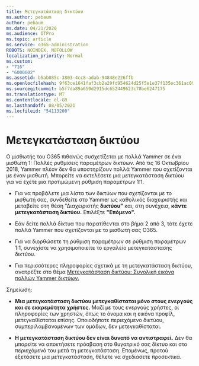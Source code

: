 ```yaml
---
title: Μετεγκατάσταση δικτύου
ms.author: pebaum
author: pebaum
ms.date: 04/21/2020
ms.audience: ITPro
ms.topic: article
ms.service: o365-administration
ROBOTS: NOINDEX, NOFOLLOW
localization_priority: Normal
ms.custom:
- "716"
- "6000002"
ms.assetid: b5ab885c-3803-4cc8-adab-94848e226ffb
ms.openlocfilehash: 9f63ce1641faf3cb2a29fd954624d25f5e1e37f135ec361ac09668086d78aa3e
ms.sourcegitcommit: b5f7da89a650d2915dc652449623c78be6247175
ms.translationtype: MT
ms.contentlocale: el-GR
ms.lasthandoff: 08/05/2021
ms.locfileid: "54113200"
---
```

# <a name="network-migration"></a>Μετεγκατάσταση δικτύου

Ο μισθωτής του O365 πιθανώς συσχετίζεται με πολλά Yammer σε ένα μισθωτή 1: Πολλές ρυθμίσεις παραμέτρων δικτύων. Από τις 16 Οκτωβρίου 2018, Yammer πλέον δεν θα υποστηρίζουν πολλά Yammer που σχετίζονται με έναν μισθωτή. Μπορείτε να εκτελέσετε μια μετεγκατάσταση δικτύου για να έχετε μια προτιμώμενη ρύθμιση παραμέτρων 1:1.
  
- Για να προβάλετε μια λίστα των δικτύων που σχετίζονται με το μισθωτή σας, συνδεθείτε στο Yammer ως καθολικός διαχειριστής και μεταβείτε στη θέση "Διαχειριστής **δικτύου"** και, στη συνέχεια, **κάντε μετεγκατάσταση δικτύου.** Επιλέξτε **"Επόμενο".**

- Εάν δείτε πολλά δίκτυα που παρατίθενται στο βήμα 2 από 3, τότε έχετε πολλά Yammer που σχετίζονται με το μισθωτή σας O365.

- Για να διορθώσετε τη ρύθμιση παραμέτρων σε ρύθμιση παραμέτρων 1:1, συνεχίστε να χρησιμοποιείτε το εργαλείο μετεγκατάστασης δικτύου.

- Για περισσότερες πληροφορίες σχετικά με τη μετεγκατάσταση δικτύου, ανατρέξτε στο θέμα [Μετεγκατάσταση δικτύου: Συνολική εικόνα πολλών Yammer δικτύων.](https://docs.microsoft.com/yammer/configure-your-yammer-network/consolidate-multiple-yammer-networks)

Σημείωση:
  
- **Μια μετεγκατάσταση δικτύου μετεγκαθίσταται μόνο στους ενεργούς και σε εκκρεμότητα χρήστες.** Μαζί με τους ενεργούς χρήστες, οι πληροφορίες των χρηστών, όπως το όνομα και η εικόνα προφίλ, μετεγκαθίσταται επίσης. Οποιοδήποτε περιεχόμενο δικτύου, συμπεριλαμβανομένων των ομάδων, δεν μετεγκαθίσταται.

- **Η μετεγκατάσταση δικτύου δεν είναι δυνατό να αντιστραφεί.** Δεν θα μπορείτε να αποκτήσετε πρόσβαση στο θυγατρικό σας δίκτυο και στο περιεχόμενό του μετά τη μετεγκατάσταση. Επομένως, προτού εξετάσετε μια μετεγκατάσταση, θέλετε να σχεδιάσετε προσεκτικά.
